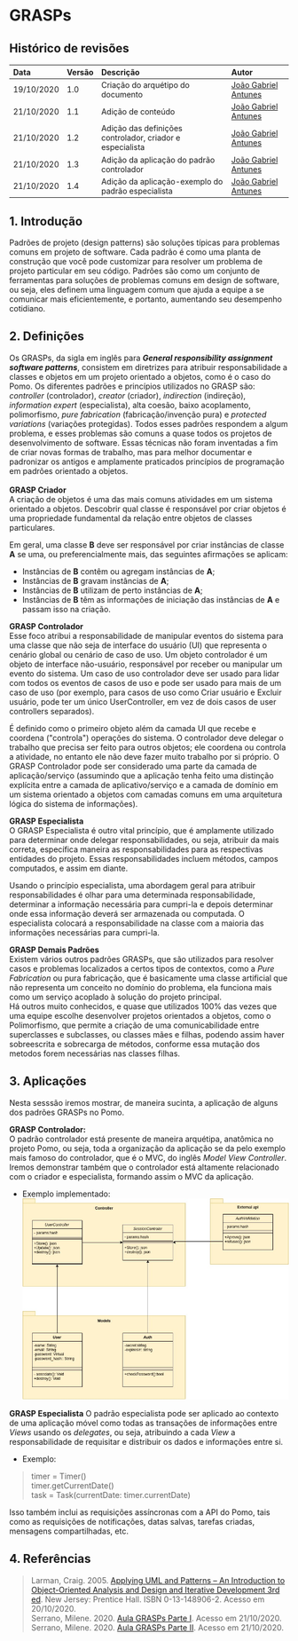 # GRASPs

## Histórico de revisões

| Data       | Versão | Descrição          | Autor                                             |
| :--------- | :----- | :----------------- | :------------------------------------------------ |
| 19/10/2020 | 1.0    | Criação do arquétipo do documento  | [João Gabriel Antunes](https://github.com/flyerjohn) |
| 21/10/2020 | 1.1    | Adição de conteúdo | [João Gabriel Antunes](https://github.com/flyerjohn) |
| 21/10/2020 | 1.2    | Adição das definições controlador, criador e especialista | [João Gabriel Antunes](https://github.com/flyerjohn) |
| 21/10/2020 | 1.3    | Adição da aplicação do padrão controlador | [João Gabriel Antunes](https://github.com/flyerjohn) |
| 21/10/2020 | 1.4    | Adição da aplicação-exemplo do padrão especialista | [João Gabriel Antunes](https://github.com/flyerjohn) |

## 1. Introdução
Padrões de projeto (design patterns) são soluções típicas para problemas comuns em projeto de software. Cada padrão é como uma planta de construção que você pode customizar para resolver um problema de projeto particular em seu código. Padrões são como um conjunto de ferramentas para soluções de problemas comuns em design de software, ou seja, eles definem uma linguagem comum que ajuda a equipe a se comunicar mais eficientemente, e portanto, aumentando seu desempenho cotidiano.

## 2. Definições
Os GRASPs, da sigla em inglês para ***General responsibility assignment software patterns***, consistem em diretrizes para atribuir responsabilidade a classes e objetos em um projeto orientado a objetos, como é o caso do Pomo.
Os diferentes padrões e princípios utilizados no GRASP são: *controller* (controlador), *creator* (criador), *indirection* (indireção), *information expert* (especialista), alta coesão, baixo acoplamento, polimorfismo, *pure fabrication* (fabricação/invenção pura) e *protected variations* (variações protegidas). Todos esses padrões respondem a algum problema, e esses problemas são comuns a quase todos os projetos de desenvolvimento de software. Essas técnicas não foram inventadas a fim de criar novas formas de trabalho, mas para melhor documentar e padronizar os antigos e amplamente praticados princípios de programação em padrões orientado a objetos.
<br><br>
**GRASP Criador** <br>
A criação de objetos é uma das mais comuns atividades em um sistema orientado a objetos. Descobrir qual classe é responsável por criar objetos é uma propriedade fundamental da relação entre objetos de classes particulares.

Em geral, uma classe **B** deve ser responsável por criar instâncias de classe **A** se uma, ou preferencialmente mais, das seguintes afirmações se aplicam:<br>
* Instâncias de **B** contêm ou agregam instâncias de **A**;
* Instâncias de **B** gravam instâncias de **A**;
* Instâncias de **B** utilizam de perto instâncias de **A**;
* Instâncias de **B** têm as informações de iniciação das instâncias de **A** e passam isso na criação.<br>

**GRASP Controlador**<br>
Esse foco atribui a responsabilidade de manipular eventos do sistema para uma classe que não seja de interface do usuário (UI) que representa o cenário global ou cenário de caso de uso. Um objeto controlador é um objeto de interface não-usuário, responsável por receber ou manipular um evento do sistema.
Um caso de uso controlador deve ser usado para lidar com todos os eventos de casos de uso e pode ser usado para mais de um caso de uso (por exemplo, para casos de uso como Criar usuário e Excluir usuário, pode ter um único UserController, em vez de dois casos de user controllers separados).

É definido como o primeiro objeto além da camada UI que recebe e coordena ("controla") operações do sistema. O controlador deve delegar o trabalho que precisa ser feito para outros objetos; ele coordena ou controla a atividade, no entanto ele não deve fazer muito trabalho por si próprio. O GRASP Controlador pode ser considerado uma parte da camada de aplicação/serviço (assumindo que a aplicação tenha feito uma distinção explícita entre a camada de aplicativo/serviço e a camada de domínio em um sistema orientado a objetos com camadas comuns em uma arquitetura lógica do sistema de informações).
<br>

**GRASP Especialista**<br>
O GRASP Especialista é outro vital princípio, que é amplamente utilizado para determinar onde delegar responsabilidades, ou seja, atribuir da mais correta, específica maneira as responsabilidades para as respectivas entidades do projeto. Essas responsabilidades incluem métodos, campos computados, e assim em diante.<br>

Usando o princípio especialista, uma abordagem geral para atribuir responsabilidades é olhar para uma determinada responsabilidade, determinar a informação necessária para cumpri-la e depois determinar onde essa informação deverá ser armazenada ou computada. O especialista colocará a responsabilidade na classe com a maioria das informações necessárias para cumpri-la.
<br>

**GRASP Demais Padrões**<br>
Existem vários outros padrões GRASPs, que são utilizados para resolver casos e problemas localizados a certos tipos de contextos, como a *Pure Fabrication* ou pura fabricação, que é basicamente uma classe artificial que não representa um conceito no domínio do problema, ela funciona mais como um serviço acoplado à solução do projeto principal.<br>
Há outros muito conhecidos, e quase que utilizados 100% das vezes que uma equipe escolhe desenvolver projetos orientados a objetos, como o Polimorfismo, que permite a criação de uma comunicabilidade entre superclasses e subclasses, ou classes mães e filhas, podendo assim haver sobreescrita e sobrecarga de métodos, conforme essa mutação dos metodos forem necessárias nas classes filhas.
<br>

## 3. Aplicações
Nesta sesssão iremos mostrar, de maneira sucinta, a aplicação de alguns dos padrões GRASPs no Pomo.<br>

**GRASP Controlador:**<br>
O padrão controlador está presente de maneira arquétipa, anatômica no projeto Pomo, ou seja, toda a organização da aplicação se da pelo exemplo mais famoso do controlador, que é o MVC, do inglês *Model View Controller*. Iremos demonstrar também que o controlador está altamente relacionado com o criador e especialista, formando assim o MVC da aplicação.
* Exemplo implementado:<br>
![exemploMC](../../img/diagrama_de_classes/classe_auth.jpg)

**GRASP Especialista**
O padrão especialista pode ser aplicado ao contexto de uma aplicação móvel como todas as transações de informações entre *Views* usando os *delegates*, ou seja, atribuindo a cada *View* a responsabilidade de requisitar e distribuir os dados e informações entre si.
* Exemplo:
> timer = Timer()<br>
timer.getCurrentDate()<br>
task = Task(currentDate: timer.currentDate)

Isso também inclui as requisições assíncronas com a API do Pomo, tais como as requisições de notificações, datas salvas, tarefas criadas, mensagens compartilhadas, etc.

## 4. Referências
> Larman, Craig. 2005. [Applying UML and Patterns – An Introduction to Object-Oriented Analysis and Design and Iterative Development 3rd ed](https://www.informit.com/promotions/phptr-author-supplements-141295?utm_source=authors.phptr.com). New Jersey: Prentice Hall. ISBN 0-13-148906-2. Acesso em 20/10/2020.<br>
Serrano, Milene. 2020. [Aula GRASPs Parte I](https://aprender3.unb.br/pluginfile.php/26807/mod_label/intro/Arquitetura%20e%20Desenho%20de%20Software%20-%20Aula%20GRASP%20BASE%20Parte%20I%20-%20Profa.%20Milene.pdf). Acesso em 21/10/2020.
Serrano, Milene. 2020. [Aula GRASPs Parte II](https://aprender3.unb.br/pluginfile.php/26807/mod_label/intro/Arquitetura%20e%20Desenho%20de%20Software%20-%20Aula%20GRASP_B%20-%20Profa.%20Milene%20-%20Complementar.pdf). Acesso em 21/10/2020.